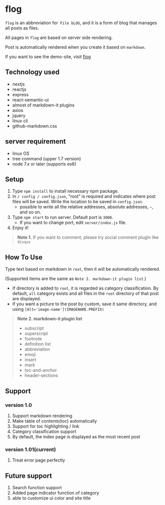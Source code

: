 # flog

`flog` is an abbreviation for` File bLOG`, and it is a form of blog that manages all posts as files.

All pages in `flog` are based on server side rendering.

Post is automatically rendered when you create it based on `markdown`.

If you want to see the demo-site, visit [flog](https://flog.phople.us)

## Technology used

 - nextjs
 - reactjs
 - express
 - react-semantic-ui
 - almost of markdown-it plugins
 - axios
 - jquery
 - linux cli
 - github-markdown.css

## server requirement

 - linux OS
 - tree command (upper 1.7 version)
 - node 7.x or later (supports es6)

## Setup

1. Type `npm install` to install necessary npm package.
2. In `/ config / config.json`, "root" is required and indicates where post files will be saved. Write the location to be saved in `config.json`.
    - possible to write all the relative addresses, absolute addresses, `~`, and so on.
3. Type `npm start` to run server. Default port is `3000`.
    - If you want to change port, edit `server/index.js` file.
4. Enjoy it!

> **Note 1.** If you want to comment, please try social comment plugin like `disqus`


## How To Use

Type text based on markdown in `root`, then it will be automatically rendered.

(Supported items are the same as `Note 2. markdown-it plugin list`.)
- If directory is added to `root`, it is regarded as category classification. By default, `all` category exists and all files in the `root` directory of that post are displayed.
- If you want a picture to the post by custom, save it same directory, and using `[Alt='image-name'](IMAGENAME.PREFIX)`

> **Note 2. markdown-it plugin list**
>
> - subscript
> - superscript
> - footnote
> - definition list
> - abbreviation
> - emoji
> - insert
> - mark
> - toc-and-anchor
> - header-sections

## Support
### version 1.0
1. Support markdown rendering
2. Make table of contents(toc) automatically
2. Support for toc highlighting / link
3. Category classification support
4. By default, the index page is displayed as the most recent post

### version 1.01(current)
1. Treat error page perfectly

## Future support
1. Search function support
2. Added page indicator function of category
3. able to customize ui color and site title

